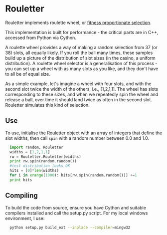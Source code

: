 Rouletter
=========

Rouletter implements roulette wheel, or [fitness proportionate selection](http://en.wikipedia.org/wiki/Fitness_proportionate_selection). 

This implementation is built for performance - the critical parts are in C++, accessed from Python via Cython.

A roulette wheel provides a way of making a random selection from 37 (or 38) slots, all equally likely. If you roll the ball many times, these samples build up a picture of the distribution of slot sizes (in the casino, a uniform distribution). A roulette wheel selector is a generalisation of this process - you can set up a wheel with as many slots as you like, and they don't have to all be of equal size.

As a simple example, let's imagine a wheel with four slots, and with the second slot twice the width of the others, i.e., [1,2,1,1]. The wheel has slots corresponding to these sizes, and when we repeatedly spin the wheel and release a ball, over time it should land twice as often in the second slot. Rouletter simulates this kind of selection.


Use
---

To use, initialise the Rouletter object with an array of integers that define the 
slot widths, then call `spin` with a random number between 0.0 and 1.0.

```python
  import random, Rouletter
  widths = [1,2,1,1]
  rw = Rouletter.Rouletter(widths)
  print rw.spin(random.random())
  #test distribution looks OK
  hits = [0]*len(widths)
  for i in xrange(1000): hits[rw.spin(random.random())] +=1
  print hits
```


Compiling
---------

To build the code from source, ensure you have Cython and suitable compilers installed and call the setup.py script. For my local windows environment, I use:

```bash
  python setup.py build_ext --inplace --compiler=mingw32
```

